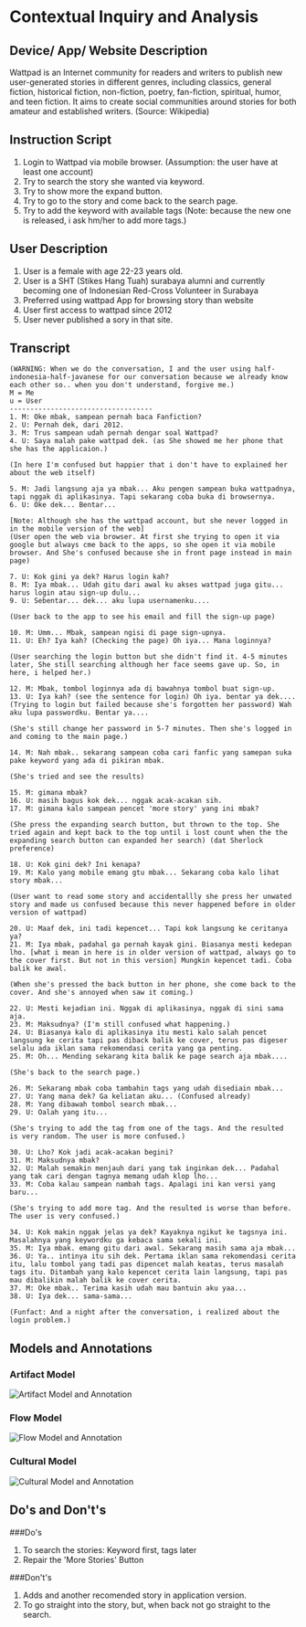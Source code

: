 # Contextual Inquiry and Analysis
## Device/ App/ Website Description
Wattpad is an Internet community for readers and writers to publish new user-generated stories in different genres, including classics, general fiction, historical fiction, non-fiction, poetry, fan-fiction, spiritual, humor, and teen fiction. It aims to create social communities around stories for both amateur and established writers. (Source: Wikipedia)
## Instruction Script
1. Login to Wattpad via mobile browser. (Assumption: the user have at least one account)
2. Try to search the story she wanted via keyword.
3. Try to show more the expand button.
4. Try to go to the story and come back to the search page.
5. Try to add the keyword with available tags (Note: because the new one is released, i ask hm/her to add more tags.)
## User Description
1. User is a female with age  22-23 years old.
2. User is a SHT (Stikes Hang Tuah) surabaya alumni and currently becoming one of Indonesian Red-Cross Volunteer in Surabaya
3. Preferred using wattpad App for browsing story than website
4. User first access to wattpad since 2012
5. User never published a sory in that site.
## Transcript
```
(WARNING: When we do the conversation, I and the user using half-indonesia-half-javanese for our conversation because we already know each other so.. when you don't understand, forgive me.)
M = Me
u = User
-----------------------------------
1. M: Oke mbak, sampean pernah baca Fanfiction?
2. U: Pernah dek, dari 2012.
3. M: Trus sampean udah pernah dengar soal Wattpad?
4. U: Saya malah pake wattpad dek. (as She showed me her phone that she has the applicaion.)

(In here I'm confused but happier that i don't have to explained her about the web itself)

5. M: Jadi langsung aja ya mbak... Aku pengen sampean buka wattpadnya, tapi nggak di aplikasinya. Tapi sekarang coba buka di browsernya.
6. U: Oke dek... Bentar...

[Note: Although she has the wattpad account, but she never logged in in the mobile version of the web]
(User open the web via browser. At first she trying to open it via google but always cme back to the apps, so she open it via mobile browser. And She's confused because she in front page instead in main page)

7. U: Kok gini ya dek? Harus login kah?
8. M: Iya mbak... Udah gitu dari awal ku akses wattpad juga gitu... harus login atau sign-up dulu...
9. U: Sebentar... dek... aku lupa usernamenku....

(User back to the app to see his email and fill the sign-up page)

10. M: Umm... Mbak, sampean ngisi di page sign-upnya.
11. U: Eh? Iya kah? (Checking the page) Oh iya... Mana loginnya?

(User searching the login button but she didn't find it. 4-5 minutes later, She still searching although her face seems gave up. So, in here, i helped her.)

12. M: Mbak, tombol loginnya ada di bawahnya tombol buat sign-up.
13. U: Iya kah? (see the sentence for login) Oh iya. bentar ya dek.... (Trying to login but failed because she's forgotten her password) Wah aku lupa passwordku. Bentar ya....

(She's still change her password in 5-7 minutes. Then she's logged in and coming to the main page.)

14. M: Nah mbak.. sekarang sampean coba cari fanfic yang samepan suka pake keyword yang ada di pikiran mbak.

(She's tried and see the results)

15. M: gimana mbak?
16. U: masih bagus kok dek... nggak acak-acakan sih.
17. M: gimana kalo sampean pencet 'more story' yang ini mbak?

(She press the expanding search button, but thrown to the top. She tried again and kept back to the top until i lost count when the the expanding search button can expanded her search) (dat Sherlock preference)

18. U: Kok gini dek? Ini kenapa?
19. M: Kalo yang mobile emang gtu mbak... Sekarang coba kalo lihat story mbak...

(User want to read some story and accidentallly she press her unwated story and made us confused because this never happened before in older version of wattpad)

20. U: Maaf dek, ini tadi kepencet... Tapi kok langsung ke ceritanya ya? 
21. M: Iya mbak, padahal ga pernah kayak gini. Biasanya mesti kedepan lho. [what i mean in here is in older version of wattpad, always go to the cover first. But not in this version] Mungkin kepencet tadi. Coba balik ke awal.

(When she's pressed the back button in her phone, she come back to the cover. And she's annoyed when saw it coming.)

22. U: Mesti kejadian ini. Nggak di aplikasinya, nggak di sini sama aja.
23. M: Maksudnya? (I'm still confused what happening.)
24. U: Biasanya kalo di aplikasinya itu mesti kalo salah pencet langsung ke cerita tapi pas diback balik ke cover, terus pas digeser selalu ada iklan sama rekomendasi cerita yang ga penting.
25. M: Oh... Mending sekarang kita balik ke page search aja mbak....

(She's back to the search page.)

26. M: Sekarang mbak coba tambahin tags yang udah disediain mbak...
27. U: Yang mana dek? Ga keliatan aku... (Confused already)
28. M: Yang dibawah tombol search mbak...
29. U: Oalah yang itu...

(She's trying to add the tag from one of the tags. And the resulted  is very random. The user is more confused.)

30. U: Lho? Kok jadi acak-acakan begini?
31. M: Maksudnya mbak?
32. U: Malah semakin menjauh dari yang tak inginkan dek... Padahal yang tak cari dengan tagnya memang udah klop lho...
33. M: Coba kalau sampean nambah tags. Apalagi ini kan versi yang baru...

(She's trying to add more tag. And the resulted is worse than before. The user is very confused.)

34. U: Kok makin nggak jelas ya dek? Kayaknya ngikut ke tagsnya ini. Masalahnya yang keywordku ga kebaca sama sekali ini.
35. M: Iya mbak. emang gitu dari awal. Sekarang masih sama aja mbak...
36. U: Ya.. intinya itu sih dek. Pertama iklan sama rekomendasi cerita itu, lalu tombol yang tadi pas dipencet malah keatas, terus masalah tags itu. Ditambah yang kalo kepencet cerita lain langsung, tapi pas mau dibalikin malah balik ke cover cerita.
37. M: Oke mbak.. Terima kasih udah mau bantuin aku yaa...
38. U: Iya dek... sama-sama...

(Funfact: And a night after the conversation, i realized about the login problem.)

```
## Models and Annotations
### Artifact Model
![Artifact Model and Annotation](https://picsum.photos/400/300/?random)
### Flow Model
![Flow Model and Annotation](https://picsum.photos/400/300/?random)
### Cultural Model
![Cultural Model and Annotation](https://picsum.photos/400/300/?random)
## Do's and Don't's
###Do's
1. To search the stories: Keyword first, tags later
2. Repair the 'More Stories' Button

###Don't's
1. Adds and another recomended story in application version.
2. To go straight into the story, but, when back not go straight to the search.
